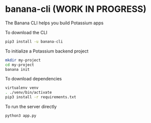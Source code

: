 # banana-cli (WORK IN PROGRESS)

The Banana CLI helps you build Potassium apps

To download the CLI

```bash
pip3 install -u banana-cli
```

To initialize a Potassium backend project

```bash
mkdir my-project
cd my-project
banana init
```

To download dependencies

```bash
virtualenv venv
. ./venv/bin/activate
pip3 install -r requirements.txt
```

To run the server directly

```bash
python3 app.py
```
